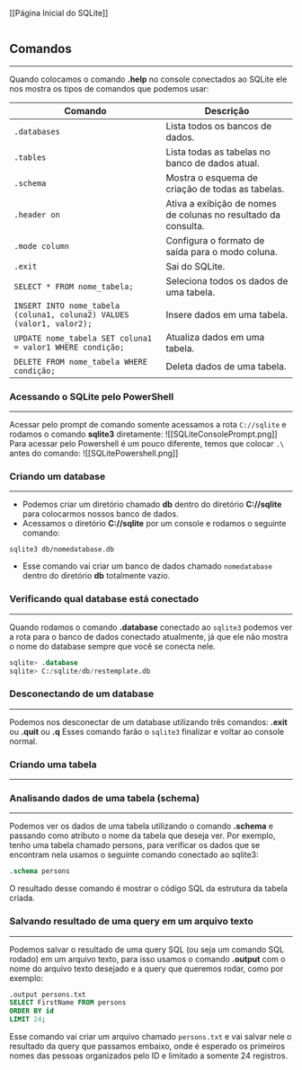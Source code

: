 [[Página Inicial do SQLite]]

```table-of-contents
```

## Comandos
---
Quando colocamos o comando **.help** no console conectados ao SQLite ele nos mostra os tipos de comandos que podemos usar:

| Comando | Descrição |
| ---- | ---- |
| `.databases` | Lista todos os bancos de dados. |
| `.tables` | Lista todas as tabelas no banco de dados atual. |
| `.schema` | Mostra o esquema de criação de todas as tabelas. |
| `.header on` | Ativa a exibição de nomes de colunas no resultado da consulta. |
| `.mode column` | Configura o formato de saída para o modo coluna. |
| `.exit` | Sai do SQLite. |
| `SELECT * FROM nome_tabela;` | Seleciona todos os dados de uma tabela. |
| `INSERT INTO nome_tabela (coluna1, coluna2) VALUES (valor1, valor2);` | Insere dados em uma tabela. |
| `UPDATE nome_tabela SET coluna1 = valor1 WHERE condição;` | Atualiza dados em uma tabela. |
| `DELETE FROM nome_tabela WHERE condição;` | Deleta dados de uma tabela. |

### Acessando o SQLite pelo PowerShell
---
Acessar pelo prompt de comando somente acessamos a rota `C://sqlite` e rodamos o comando __sqlite3__ diretamente:
![[SQLiteConsolePrompt.png]]
Para acessar pelo Powershell é um pouco diferente, temos que colocar `.\` antes do comando:
![[SQLitePowershell.png]]


### Criando um database
---
- Podemos criar um diretório chamado **db** dentro do diretório **C://sqlite** para colocarmos nossos banco de dados.
- Acessamos o diretório **C://sqlite** por um console e rodamos o seguinte comando:
```
sqlite3 db/nomedatabase.db
```
- Esse comando vai criar um banco de dados chamado `nomedatabase` dentro do diretório **db** totalmente vazio.

### Verificando qual database está conectado
---
Quando rodamos o comando __.database__ conectado ao `sqlite3` podemos ver a rota para o banco de dados conectado atualmente, já que ele não mostra o nome do database sempre que você se conecta nele.
```sql
sqlite> .database
sqlite> C:/sqlite/db/restemplate.db
```

### Desconectando de um database
---
Podemos nos desconectar de um database utilizando três comandos: __.exit__ ou __.quit__ ou __.q__ 
Esses comando farão o `sqlite3` finalizar e voltar ao console normal.

### Criando uma tabela
---

### Analisando dados de uma tabela (schema)
---
Podemos ver os dados de uma tabela utilizando o comando __.schema__ e passando como atributo o nome da tabela que deseja ver.
Por exemplo, tenho uma tabela chamado persons, para verificar os dados que se encontram nela usamos o seguinte comando conectado ao sqlite3:
```sql
.schema persons
```
O resultado desse comando é mostrar o código SQL da estrutura da tabela criada.

### Salvando resultado de uma query em um arquivo texto
---
Podemos salvar o resultado de uma query SQL (ou seja um comando SQL rodado) em um arquivo texto, para isso usamos o comando __.output__ com o nome do arquivo texto desejado e a query que queremos rodar, como por exemplo:
```sql
.output persons.txt
SELECT FirstName FROM persons
ORDER BY id
LIMIT 24;
```
Esse comando vai criar um arquivo chamado `persons.txt` e vai salvar nele o resultado da query que passamos embaixo, onde é esperado os primeiros nomes das pessoas organizados pelo ID e limitado a somente 24 registros.